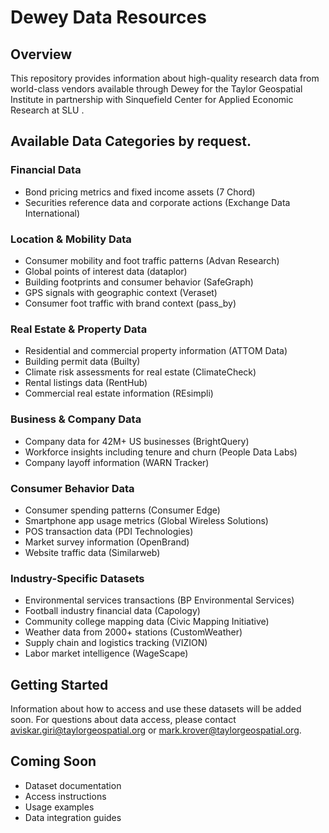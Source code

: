 # Dewey Data Resources

## Overview
This repository provides information about high-quality research data from world-class vendors available through Dewey for the Taylor Geospatial Institute in partnership with 
Sinquefield Center for Applied Economic Research at SLU .

## Available Data Categories by request.

### Financial Data
- Bond pricing metrics and fixed income assets (7 Chord)
- Securities reference data and corporate actions (Exchange Data International)

### Location & Mobility Data
- Consumer mobility and foot traffic patterns (Advan Research)
- Global points of interest data (dataplor)
- Building footprints and consumer behavior (SafeGraph)
- GPS signals with geographic context (Veraset)
- Consumer foot traffic with brand context (pass_by)

### Real Estate & Property Data
- Residential and commercial property information (ATTOM Data)
- Building permit data (Builty)
- Climate risk assessments for real estate (ClimateCheck)
- Rental listings data (RentHub)
- Commercial real estate information (REsimpli)

### Business & Company Data
- Company data for 42M+ US businesses (BrightQuery)
- Workforce insights including tenure and churn (People Data Labs)
- Company layoff information (WARN Tracker)

### Consumer Behavior Data
- Consumer spending patterns (Consumer Edge)
- Smartphone app usage metrics (Global Wireless Solutions)
- POS transaction data (PDI Technologies)
- Market survey information (OpenBrand)
- Website traffic data (Similarweb)

### Industry-Specific Datasets
- Environmental services transactions (BP Environmental Services)
- Football industry financial data (Capology)
- Community college mapping data (Civic Mapping Initiative)
- Weather data from 2000+ stations (CustomWeather)
- Supply chain and logistics tracking (VIZION)
- Labor market intelligence (WageScape)

## Getting Started
Information about how to access and use these datasets will be added soon. For questions about data access, please contact aviskar.giri@taylorgeospatial.org or mark.krover@taylorgeospatial.org.

## Coming Soon
- Dataset documentation
- Access instructions
- Usage examples
- Data integration guides
